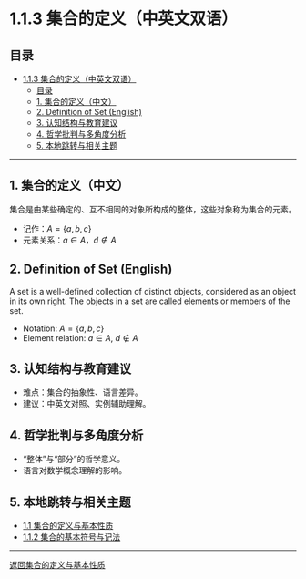 # 1.1.3 集合的定义（中英文双语）

## 目录

- [1.1.3 集合的定义（中英文双语）](#113-集合的定义中英文双语)
  - [目录](#目录)
  - [1. 集合的定义（中文）](#1-集合的定义中文)
  - [2. Definition of Set (English)](#2-definition-of-set-english)
  - [3. 认知结构与教育建议](#3-认知结构与教育建议)
  - [4. 哲学批判与多角度分析](#4-哲学批判与多角度分析)
  - [5. 本地跳转与相关主题](#5-本地跳转与相关主题)

---

## 1. 集合的定义（中文）

集合是由某些确定的、互不相同的对象所构成的整体，这些对象称为集合的元素。

- 记作：$A = \{a, b, c\}$
- 元素关系：$a \in A$，$d \notin A$

## 2. Definition of Set (English)

A set is a well-defined collection of distinct objects, considered as an object in its own right. The objects in a set are called elements or members of the set.

- Notation: $A = \{a, b, c\}$
- Element relation: $a \in A$, $d \notin A$

## 3. 认知结构与教育建议

- 难点：集合的抽象性、语言差异。
- 建议：中英文对照、实例辅助理解。

## 4. 哲学批判与多角度分析

- “整体”与“部分”的哲学意义。
- 语言对数学概念理解的影响。

## 5. 本地跳转与相关主题

- [1.1 集合的定义与基本性质](../1.1-集合的定义与基本性质.md)
- [1.1.2 集合的基本符号与记法](./1.1.2-集合的基本符号与记法.md)

---

[返回集合的定义与基本性质](../1.1-集合的定义与基本性质.md)

